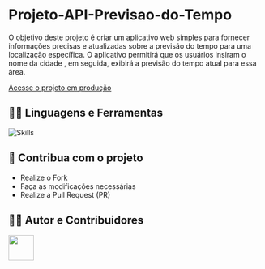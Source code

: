 # Projeto-API-Previsao-do-Tempo




  <p align="left">
O objetivo deste projeto é criar um aplicativo web simples para fornecer informações precisas e atualizadas sobre a previsão do tempo para uma localização específica. O aplicativo permitirá que os usuários insiram o nome da cidade , em seguida, exibirá a previsão do tempo atual para essa área.
  </p>

[Acesse o projeto em produção](https://projetocss-jesscoder.netlify.app/)

## :man_mechanic: Linguagens e Ferramentas

![Skills](https://skillicons.dev/icons?i=html,css,js)


## :triangular_flag_on_post: Contribua com o projeto

- Realize o Fork
- Faça as modificações necessárias
- Realize a Pull Request (PR)



## :technologist: Autor e Contribuidores

<a href="https://github.com/tiago-tsm">
<img src="https://avatars.githubusercontent.com/u/138628238?v=4" width="50px" />
</a>

</table>
